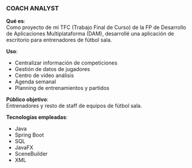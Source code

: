 ### COACH ANALYST  

**Qué es**:  
Como proyecto de mi TFC (Trabajo Final de Curso) de la FP de Desarrollo de Aplicaciones Multiplataforma (DAM), desarrollé una aplicación de escritorio para entrenadores de fútbol sala.  

**Uso**:  
- Centralizar información de competiciones  
- Gestión de datos de jugadores  
- Centro de vídeo análisis  
- Agenda semanal  
- Planning de entrenamientos y partidos  

**Público objetivo**:  
Entrenadores y resto de staff de equipos de fútbol sala.  

**Tecnologías empleadas**:  
- Java  
- Spring Boot  
- SQL  
- JavaFX  
- SceneBuilder  
- XML  
